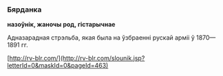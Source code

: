 ### Бярданка
**назоўнік, жаночы род, гістарычнае**

Адназарадная стрэльба, якая была на ўзбраенні рускай арміі ў 1870—1891 гг.

<a rel="author">[http://rv-blr.com/](http://rv-blr.com/slounik.jsp?letterId=0&maskId=0&pageId=463)</a>
